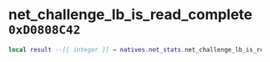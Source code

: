 # net_challenge_lb_is_read_complete `0xD0808C42`

```lua
local result --[[ integer ]] = natives.net_stats.net_challenge_lb_is_read_complete()
```